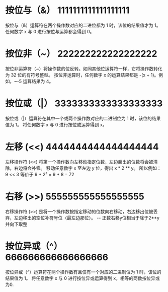 # 按位与（&）  1111111111111111111
按位与（&）运算符在两个操作数对应的二进位都为 1 时，该位的结果值才为 1。
任何数字 x 与 0 进行按位与运算都会得到 0。

# 按位非（~）  222222222222222222
按位非运算符（~）将操作数的位反转。如同其他位运算符一样，它将操作数转化为 32 位的有符号整型。
按位非运算时，任何数字 x 的运算结果都是 -(x + 1)。例如，~-5 运算结果为 4。

# 按位或（|） 3333333333333333333
按位或（|）运算符在其中一个或两个操作数对应的二进制位为 1 时，该位的结果值为 1。
将任何数字 x 与 0 进行按位或运算得到 x。

# 左移 (<<)  4444444444444444444
左移操作符 (<<) 将第一个操作数向左移动指定位数，左边超出的位数将会被清除，右边将会补零。
移动任意数字 x 至左边 y 位，得出 x * 2 ** y。 所以例如：9 << 3 等价于 9 * 2³ = 9 * 8 = 72

# 右移 (>>)  555555555555555555
右移操作符 (>>) 是将一个操作数按指定移动的位数向右移动，右边移出位被丢弃，左边移出的空位补符号位（最左边那位）。
-- 正数右移y位相当于除于2**y并向下取整

# 按位异或（^） 666666666666666666
按位异或（^）运算符在两个操作数有且仅有一个对应的二进制位为 1 时，该位的结果值为 1。
将任意数字 x 与 0 进行按位异或运算得到 x。相等的两数按位异或为0.
